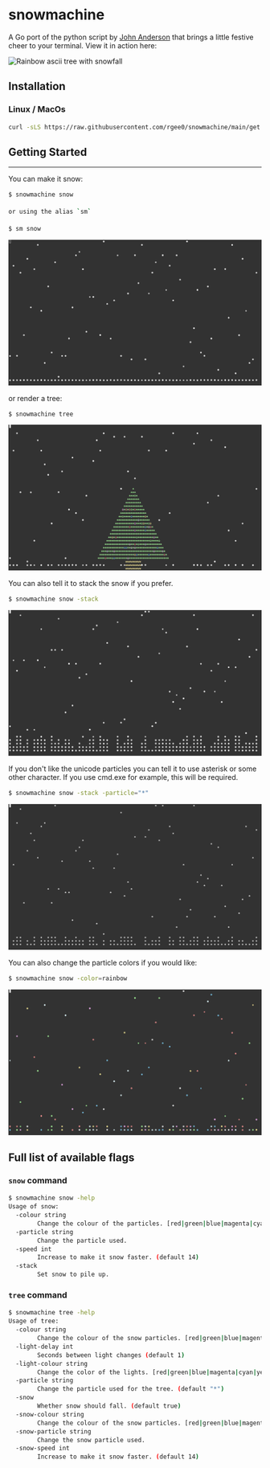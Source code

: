 # snowmachine

A Go port of the python script by [John Anderson](https://github.com/sontek/snowmachine) that brings a little festive cheer to your terminal. View it in action here:

![Rainbow ascii tree with snowfall](./images/animatedtree.gif)

## Installation

### Linux / MacOs

```sh
curl -sLS https://raw.githubusercontent.com/rgee0/snowmachine/main/get.sh | sudo sh
```

## Getting Started
---------------
You can make it snow:

```bash
$ snowmachine snow

or using the alias `sm`

$ sm snow
```
![Example of snow command](./images/snow.png)

or render a tree:

```bash
$ snowmachine tree
```
![Example of tree command](./images/tree.png)

You can also tell it to stack the snow if you prefer.

```bash
$ snowmachine snow -stack
```
![Example of snow stack command](./images/stack.png)

If you don't like the unicode particles you can tell it to use
asterisk or some other character.  If you use cmd.exe for example,
this will be required.

```bash
$ snowmachine snow -stack -particle="*"
```
![Example of snow particle command](./images/particle.png)

You can also change the particle colors if you would like:

```bash
$ snowmachine snow -color=rainbow
```
![Example of rainbow snow command](./images/rainbow.png)

## Full list of available flags

### `snow` command
```sh
$ snowmachine snow -help
Usage of snow:
  -colour string
    	Change the colour of the particles. [red|green|blue|magenta|cyan|yellow] (default "white")
  -particle string
    	Change the particle used.
  -speed int
    	Increase to make it snow faster. (default 14)
  -stack
    	Set snow to pile up.
```

### `tree` command
```sh
$ snowmachine tree -help
Usage of tree:
  -colour string
    	Change the colour of the snow particles. [red|green|blue|magenta|cyan|yellow] (default "green")
  -light-delay int
    	Seconds between light changes (default 1)
  -light-colour string
    	Change the color of the lights. [red|green|blue|magenta|cyan|yellow] (default "rainbow")
  -particle string
    	Change the particle used for the tree. (default "*")
  -snow
    	Whether snow should fall. (default true)
  -snow-colour string
    	Change the colour of the snow particles. [red|green|blue|magenta|cyan|yellow] (default "white")
  -snow-particle string
    	Change the snow particle used.
  -snow-speed int
    	Increase to make it snow faster. (default 14)

```